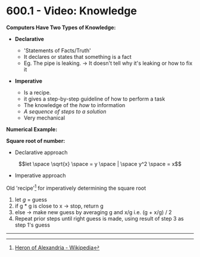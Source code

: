 # 600.1 - Video: Knowledge

**Computers Have Two Types of Knowledge:**

- **Declarative**
	- 'Statements of Facts/Truth'
	- It declares or states that something is a fact
	- Eg. The pipe is leaking. -> It doesn't tell why it's leaking or how to fix it

- **Imperative**
	- Is a recipe.
	- it gives a step-by-step guideline of how to perform a task
	- The knowledge of the *how* to information
	- *A sequence of steps to a solution*
	- Very mechanical

**Numerical Example:**

**Square root of number:**

- Declarative approach

$$let \space \sqrt{x} \space = y \space | \space y^2 \space = x$$

- Imperative approach

 Old 'recipe'[^1] for imperatively determining the square root
 1. let *g* = guess
 2. if g * g is close to x -> stop, return g
 3. else -> make new guess by averaging g and x/g i.e. (g + x/g) / 2
 4. Repeat prior steps until right guess is made, using result of step 3 as step 1's guess

___

[^1]: [Heron of Alexandria - Wikipedia](https://en.wikipedia.org/wiki/Hero_of_Alexandria)
